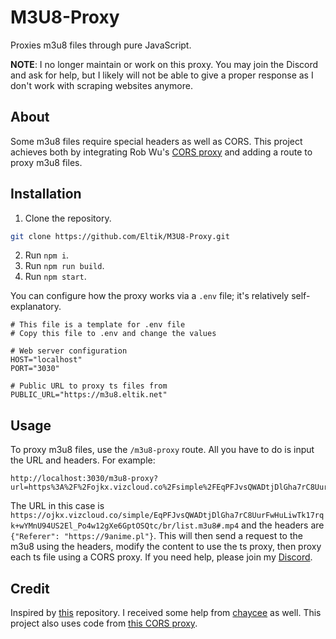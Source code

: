 # M3U8-Proxy
Proxies m3u8 files through pure JavaScript.

**NOTE**: I no longer maintain or work on this proxy. You may join the Discord and ask for help, but I likely will not be able to give a proper response as I don't work with scraping websites anymore.

## About
Some m3u8 files require special headers as well as CORS. This project achieves both by integrating Rob Wu's [CORS proxy](https://github.com/Rob--W/cors-anywhere) and adding a route to proxy m3u8 files.

## Installation
1. Clone the repository.
```bash
git clone https://github.com/Eltik/M3U8-Proxy.git
```
2. Run `npm i`.
3. Run `npm run build`.
4. Run `npm start`.

You can configure how the proxy works via a `.env` file; it's relatively self-explanatory.
```
# This file is a template for .env file
# Copy this file to .env and change the values

# Web server configuration
HOST="localhost"
PORT="3030"

# Public URL to proxy ts files from
PUBLIC_URL="https://m3u8.eltik.net"
```

## Usage
To proxy m3u8 files, use the `/m3u8-proxy` route. All you have to do is input the URL and headers. For example:
```
http://localhost:3030/m3u8-proxy?url=https%3A%2F%2Fojkx.vizcloud.co%2Fsimple%2FEqPFJvsQWADtjDlGha7rC8UurFwHuLiwTk17rqk%2BwYMnU94US2El_Po4w12gXe6GptOSQtc%2Fbr%2Flist.m3u8%23.mp4&headers=%7B%22referer%22%3A%22https%3A%2F%2F9anime.pl%22%7D
```
The URL in this case is `https://ojkx.vizcloud.co/simple/EqPFJvsQWADtjDlGha7rC8UurFwHuLiwTk17rqk+wYMnU94US2El_Po4w12gXe6GptOSQtc/br/list.m3u8#.mp4` and the headers are `{"Referer": "https://9anime.pl"}`. This will then send a request to the m3u8 using the headers, modify the content to use the ts proxy, then proxy each ts file using a CORS proxy. If you need help, please join my [Discord](https://discord.gg/F87wYBtnkC).

## Credit
Inspired by [this](https://github.com/chaycee/M3U8Proxy) repository. I received some help from [chaycee](https://github.com/chaycee) as well. This project also uses code from [this CORS proxy](https://github.com/Rob--W/cors-anywhere).
